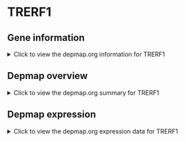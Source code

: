 <h1>TRERF1</h1>

<h2>Gene information</h2>
<details>
  <summary>Click to view the depmap.org information for TRERF1</summary>
  <iframe src="https://depmap.org/portal/gene/TRERF1?tab=about" style="border:none;width:100%;height:800px"></iframe>
</details>

<h2>Depmap overview</h2>
<details>
  <summary>Click to view the depmap.org summary for TRERF1</summary>
  <iframe src="https://depmap.org/portal/gene/TRERF1?tab=overview" style="border:none;width:100%;height:800px"></iframe>
</details>

<h2>Depmap expression</h2>
<details>
  <summary>Click to view the depmap.org expression data for TRERF1</summary>
  <iframe src="https://depmap.org/portal/gene/TRERF1?tab=characterization" style="border:none;width:100%;height:800px"></iframe>
</details>


<!--
<h2>Reactome Pathway diagram</h2>
<details>
  <summary>Click to view Reactome pathway for TRERF1</summary>
  PNAME
</details>
-->


